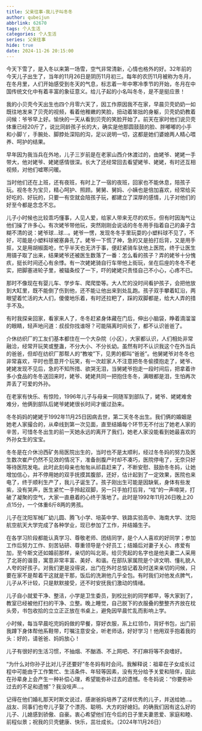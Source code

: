 ```yaml
---
title: 父亲往事-我儿子叫冬冬
author: qubeijun
abbrlink: 62670
tags: 个人生活
categories: 个人生活
series: 父亲往事
hide: true
date: 2024-11-26 20:15:00
---
```

今天下雪了，是入冬以来第一场雪，空气非常清新，心情也格外的好。32年前的今天儿子出生了，当年的11月26日是阴历11月初三。每年的农历11月被称为冬月，在冬月里，人们开始感受到冬天的气息，标志着一年中寒冷季节的开始，冬月在中国传统文化中有着丰富的象征意义。给儿子起的小名叫冬冬，是不是挺应景！

我的小贝壳今天出生也四个月零六天了，因工作原因我不在家，早晨贝壳奶奶一如既往地发来了贝壳的视频，看着他稚嫩的笑脸，扭动着笨拙的身躯，贝壳奶奶教着问候：爷爷早上好。愉快的一天从看到贝壳的笑脸开始了。前天在家时他们说贝壳体重已经20斤了，说比同龄孩子长的大，确实是他那圆鼓鼓的脸、胖嘟嘟的小手和小脚丫，手腕处、脚脖处深陷的沟，足以说明一切，这都是她们婆媳两人精心喂养、呵护的结果。

早年因为我当兵在外地，儿子三岁前是在老家山西介休渡过的，由姥爷、姥姥一手带大，他对姥爷、姥姥感情很深。长大了还经常回去看望姥爷、姥姥，有时还互相视频，对他们嘘寒问暖。

当时他们还在上班，还有夜班，有时上了一宿的夜班，回家也不能休息，陪孩子玩。视冬冬为宝贝，精心呵护、照顾。舅舅、舅妈、小姨也是倍加喜欢，经常给买好吃的、好玩的，只要一有空就会陪孩子玩，都建立了深厚的感情，儿子对他们的好至今都是念念不忘。

儿子小时候也比较乖巧懂事，人见人爱，给家人带来无尽的欢乐，但有时因淘气让他们操了许多心。有次姥爷带他玩，突然刚刚会说话的冬冬用手指着自己的鼻子含糊不清的说：姥爷球…球…。姥爷一愣，发现冬冬手里玩耍的小塑料球不见了，不好，可能是小塑料球被塞鼻孔了。姥爷一下慌了神，急的又是拍打后背，又是用手抠，又是用胡椒面呛，忙乎半天也无济于事，便赶紧骑车驮他上医院，终于让医生用镊子取了出来，结果姥爷还被医生数落了一番：怎么看的孩子？弄的姥爷十分愧疚，挺长时间还心有余悸。有一次姥姥骑自行车带他上街玩，坐在后座的冬冬不老实，把脚塞进轮子里，被辐条绞了一下，吓的姥姥只责怪自己不小心，心疼不已。

那时不像现在有婴儿车、学步车、爬爬垫等。大人忙的没时间看护孩子，会把他放到大缸里，既不能倒了伤到他，还不能让他出来到处乱跑。孩子双手攀着缸沿，两眼望着忙活的大人们，傻傻地乐着，有时还拉粑了，踩的双脚都是，给大人弄的措手不及。

有时我探亲回家，看家来人了，冬冬赶紧身体藏在门后，伸出小脑袋，睁着滴溜溜的眼睛，轻声地问道：叔叔你找谁呀？可能隔离时间长了，都不认识爸爸了。

介休纺织厂的工友们基本都住在一个大杂院（小区），大家都认识，人们相处非常融洽，经常开玩笑或整蛊，不分大小、不分长幼。虽然有时不认识我这个在外当兵的爸爸，但却在纺织厂那帮人的“教唆”下，见男的都叫“爸爸”。他舅姥爷对冬冬也非常喜欢，平时也愿意开个玩笑，有一次趁家人不注意把冬冬偷摸抱走了，姥爷、姥姥发现不见后，急的不知所措、欲哭无泪，当舅姥爷抱走一段时间后，把拿着许多小食品的冬冬送回来时，姥爷、姥姥共同一把抱住冬冬，满眼都是泪，生怕再次弄丢了可爱的外孙。

在老家有快乐、有惊险，1996年儿子与母亲一同随军到部队了，姥爷、姥姥难舍难分，他俩到部队后姥爷姥姥很长时间才缓过劲来。

冬冬妈妈的姥姥于1992年11月25日因病去世，第二天冬冬出生。我们俩的婚姻是她老人家撮合的，从牵线到第一次见面，直至结婚每个环节无不付出了她老人家的辛苦，可惜冬冬出生的前一天她永远的离开了我们，她老人家没能看到她最喜欢的外孙女生的宝宝。

冬冬是在介休汾西矿务局医院出生的，当时也不是太顺利，经过冬冬妈的努力及医生数次崔产仍然不见效的情况下，准备剖腹产时却不凑巧，医院停电了，无奈只好等待医院发电。此时此刻母亲也匆匆从祁县赶来了，不断安慰、鼓励冬冬妈，让她增加信心，并不停用她的双手抚摸其腹部，还好，估计起到了一定效果，医院也来电了，终于顺利生产了，我儿子诞生了。孩子刚出生可能是因缺氧，身体有些发紫，没有哭声，医生紧忙一手拎起双脚，另一只手拍打后背，“哇”的一声啼哭，打破了凝聚的空气，大家一直悬着的心终于落地了。此时是1992年11月26日晚上20点15分，一个体重6斤8两的男孩。

儿子在沈阳军械厂幼儿圆、腾飞小学、培英中学、铁路实验高中、海南大学、沈阳航空航天大学完成了各种学业，现已参加了工作，并结婚生子。

在各学习阶段都能认真学习、尊敬老师、团结同学，是个人人喜欢的好同学；参加工作后努力工作、刻苦钻研、尊重领导是个好员工；结婚后对妻子关心、疼爱有加，至今斯文还如婚前那样，亲切的叫北哥。给贝壳起的名字也是他夫妻二人采用了北哥的谐音，寓意非常丰富、美好、和谐。在部队家属院是个讲文明、懂礼貌人人夸的好孩子。对我们更是没得说，出门在外时总惦记着及时送来亲切的问候，只要在家不是帮着干这就是干那，饭后的洗涮他几乎全包。有时我们对他发点脾气，儿子从不计较，只是默默接受，还不时安抚我们激动的情绪。

儿子自小就爱干净、整洁，小学是卫生委员，到校比别的同学都早，等大家到了，教室已经被他打扫的干净、立整。晚上睡觉，自己脱下的衣服叠的整整齐齐放在枕头旁，书包收拾的立立正正放在书桌上，避免因早晨忙乱而影响上学。

小时候，每当早晨吃完妈妈做的早餐，穿好衣服，系上红领巾，背好书包，出门前我蹲下身体帮他系鞋带，叮嘱注意安全，听老师话，好好学习！他用双手抱着我的头：好的，请爸爸、妈妈放心！

儿子有很好的生活习惯，不抽烟、不酗酒、不上网吧、不打麻将等不良嗜好。

“为什么对你孙子比对儿子还要好”冬冬妈有时会问。我解释说：祖辈在子女成长过程中可能由于工作繁忙、生活条件、年轻等因素，没有充分给予关爱和陪伴，因此在孙辈身上会产生一种补偿心理，希望能弥补过去的遗憾。冬冬妈说：“你要弥补过去的不足和遗憾”？我没吱声…。

记得在他们婚礼那天时斯文说过，感谢爸妈培养了这样优秀的儿子，并送给她…。战友、同事们也夸儿子娶了个漂亮、聪明、大方的好媳妇。的确我们因有这么好的儿子、儿媳感到骄傲、自豪。衷心希望他们在今后的日子里夫妻恩爱、家庭和睦、前程似景；祝我的贝壳健康、快乐，茁壮成长。（2024年11月26日）